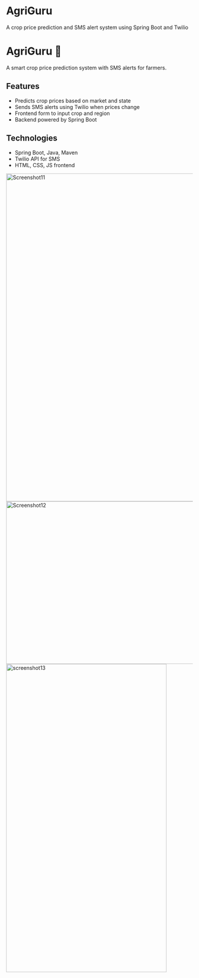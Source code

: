 # AgriGuru
A crop price prediction and SMS alert system using Spring Boot and Twilio
# AgriGuru 🌾

A smart crop price prediction system with SMS alerts for farmers.

## Features
- Predicts crop prices based on market and state
- Sends SMS alerts using Twilio when prices change
- Frontend form to input crop and region
- Backend powered by Spring Boot

## Technologies
- Spring Boot, Java, Maven
- Twilio API for SMS
- HTML, CSS, JS frontend

<img width="1229" height="885" alt="Screenshot11" src="https://github.com/user-attachments/assets/f2d85b8a-0180-4656-9607-d33d1d68856d" />

<img width="985" height="439" alt="Screenshot12" src="https://github.com/user-attachments/assets/a2ec0753-8a79-4f88-9d69-a3c14f85388b" />
<img width="433" height="832" alt="screenshot13" src="https://github.com/user-attachments/assets/6f28b4ec-8953-4f94-9cfc-97b0929415ec" />


